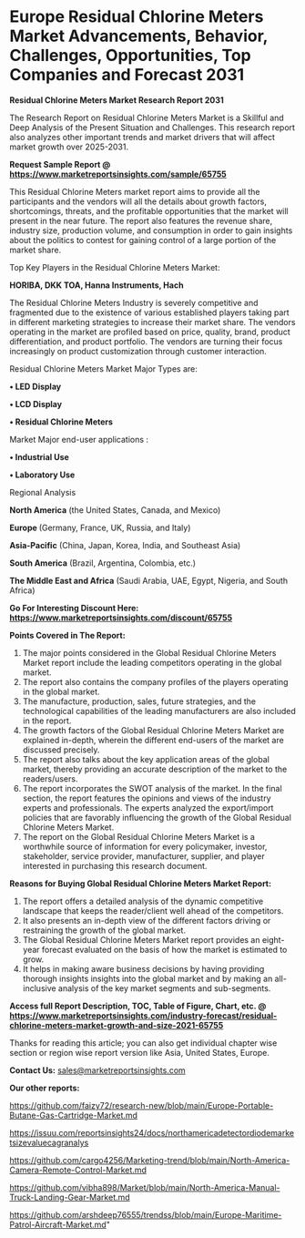 # Europe Residual Chlorine Meters Market Advancements, Behavior, Challenges, Opportunities, Top Companies and Forecast 2031

<strong>Residual Chlorine Meters Market Research Report 2031</strong>

The Research Report on Residual Chlorine Meters Market is a Skillful and Deep Analysis of the Present Situation and Challenges. This research report also analyzes other important trends and market drivers that will affect market growth over 2025-2031.

<strong>Request Sample Report @ <a href=https://www.marketreportsinsights.com/sample/65755>https://www.marketreportsinsights.com/sample/65755</a></strong>

This Residual Chlorine Meters market report aims to provide all the participants and the vendors will all the details about growth factors, shortcomings, threats, and the profitable opportunities that the market will present in the near future. The report also features the revenue share, industry size, production volume, and consumption in order to gain insights about the politics to contest for gaining control of a large portion of the market share.

Top Key Players in the Residual Chlorine Meters Market:

<strong>HORIBA, DKK TOA, Hanna Instruments, Hach</strong>

The Residual Chlorine Meters Industry is severely competitive and fragmented due to the existence of various established players taking part in different marketing strategies to increase their market share. The vendors operating in the market are profiled based on price, quality, brand, product differentiation, and product portfolio. The vendors are turning their focus increasingly on product customization through customer interaction.

Residual Chlorine Meters Market Major Types are:

<strong>• LED Display

• LCD Display

• Residual Chlorine Meters</strong>

Market Major end-user applications :

<strong>• Industrial Use

• Laboratory Use</strong>

Regional Analysis

</u><strong><b>North America</b></strong> (the United States, Canada, and Mexico)

<strong><b>Europe </b></strong>(Germany, France, UK, Russia, and Italy)

<strong><b>Asia-Pacific</b></strong> (China, Japan, Korea, India, and Southeast Asia)

<strong><b>South America</b></strong> (Brazil, Argentina, Colombia, etc.)

<strong><b>The Middle East and Africa</b></strong> (Saudi Arabia, UAE, Egypt, Nigeria, and South Africa)

<strong>Go For Interesting Discount Here: <a href=https://www.marketreportsinsights.com/discount/65755>https://www.marketreportsinsights.com/discount/65755</a></strong>

<strong>Points Covered in The Report:</strong>
<ol>
  <li>The major points considered in the Global Residual Chlorine Meters Market report include the leading competitors operating in the global market.</li>
  <li>The report also contains the company profiles of the players operating in the global market.</li>
  <li>The manufacture, production, sales, future strategies, and the technological capabilities of the leading manufacturers are also included in the report.</li>
  <li>The growth factors of the Global Residual Chlorine Meters Market are explained in-depth, wherein the different end-users of the market are discussed precisely.</li>
  <li>The report also talks about the key application areas of the global market, thereby providing an accurate description of the market to the readers/users.</li>
  <li>The report incorporates the SWOT analysis of the market. In the final section, the report features the opinions and views of the industry experts and professionals. The experts analyzed the export/import policies that are favorably influencing the growth of the Global Residual Chlorine Meters Market.</li>
  <li>The report on the Global Residual Chlorine Meters Market is a worthwhile source of information for every policymaker, investor, stakeholder, service provider, manufacturer, supplier, and player interested in purchasing this research document.</li>
</ol>
<strong>Reasons for Buying Global Residual Chlorine Meters Market Report:</strong>

<ol>
  <li>The report offers a detailed analysis of the dynamic competitive landscape that keeps the reader/client well ahead of the competitors.</li>
  <li>It also presents an in-depth view of the different factors driving or restraining the growth of the global market.</li>
  <li>The Global Residual Chlorine Meters Market report provides an eight-year forecast evaluated on the basis of how the market is estimated to grow.</li>
  <li>It helps in making aware business decisions by having providing thorough insights insights into the global market and by making an all-inclusive analysis of the key market segments and sub-segments.</li>
</ol>
<strong>Access full Report Description, TOC, Table of Figure, Chart, etc. @ <a href=https://www.marketreportsinsights.com/industry-forecast/residual-chlorine-meters-market-growth-and-size-2021-65755>https://www.marketreportsinsights.com/industry-forecast/residual-chlorine-meters-market-growth-and-size-2021-65755</a></strong>


Thanks for reading this article; you can also get individual chapter wise section or region wise report version like Asia, United States, Europe.

<strong>Contact Us:</strong>
sales@marketreportsinsights.com

<strong>Our other reports:</strong>

<a href=https://github.com/faizy72/research-new/blob/main/Europe-Portable-Butane-Gas-Cartridge-Market.md>https://github.com/faizy72/research-new/blob/main/Europe-Portable-Butane-Gas-Cartridge-Market.md</a>

<a href=https://issuu.com/reportsinsights24/docs/northamericadetectordiodemarketsizevaluecagranalys>https://issuu.com/reportsinsights24/docs/northamericadetectordiodemarketsizevaluecagranalys</a>

<a href=https://github.com/cargo4256/Marketing-trend/blob/main/North-America-Camera-Remote-Control-Market.md>https://github.com/cargo4256/Marketing-trend/blob/main/North-America-Camera-Remote-Control-Market.md</a>

<a href=https://github.com/vibha898/Market/blob/main/North-America-Manual-Truck-Landing-Gear-Market.md>https://github.com/vibha898/Market/blob/main/North-America-Manual-Truck-Landing-Gear-Market.md</a>

<a href=https://github.com/arshdeep76555/trendss/blob/main/Europe-Maritime-Patrol-Aircraft-Market.md>https://github.com/arshdeep76555/trendss/blob/main/Europe-Maritime-Patrol-Aircraft-Market.md</a>"
